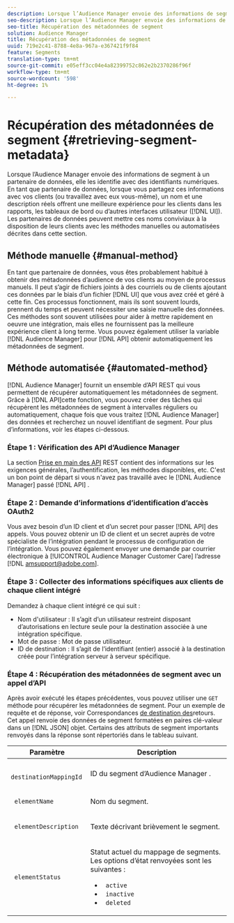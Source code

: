 ```yaml
---
description: Lorsque l’Audience Manager envoie des informations de segment à un partenaire de données, elle les identifie avec des identifiants numériques. En tant que partenaire de données, lorsque vous partagez ces informations avec vos clients (ou travaillez avec eux vous-même), un nom et une description réels offrent une meilleure expérience pour les clients dans les rapports, les tableaux de bord ou d’autres interfaces utilisateur (interface utilisateur). Les partenaires de données peuvent mettre ces noms conviviaux à la disposition de leurs clients avec les méthodes manuelles ou automatisées décrites dans cette section.
seo-description: Lorsque l’Audience Manager envoie des informations de segment à un partenaire de données, elle les identifie avec des identifiants numériques. En tant que partenaire de données, lorsque vous partagez ces informations avec vos clients (ou travaillez avec eux vous-même), un nom et une description réels offrent une meilleure expérience pour les clients dans les rapports, les tableaux de bord ou d’autres interfaces utilisateur (interface utilisateur). Les partenaires de données peuvent mettre ces noms conviviaux à la disposition de leurs clients avec les méthodes manuelles ou automatisées décrites dans cette section.
seo-title: Récupération des métadonnées de segment
solution: Audience Manager
title: Récupération des métadonnées de segment
uuid: 719e2c41-8788-4e8a-967a-e367421f9f84
feature: Segments
translation-type: tm+mt
source-git-commit: e05eff3cc04e4a82399752c862e2b2370286f96f
workflow-type: tm+mt
source-wordcount: '598'
ht-degree: 1%

---
```



# Récupération des métadonnées de segment {#retrieving-segment-metadata}

Lorsque l’Audience Manager envoie des informations de segment à un partenaire de données, elle les identifie avec des identifiants numériques. En tant que partenaire de données, lorsque vous partagez ces informations avec vos clients (ou travaillez avec eux vous-même), un nom et une description réels offrent une meilleure expérience pour les clients dans les rapports, les tableaux de bord ou d’autres interfaces utilisateur ([!DNL UI]). Les partenaires de données peuvent mettre ces noms conviviaux à la disposition de leurs clients avec les méthodes manuelles ou automatisées décrites dans cette section.

## Méthode manuelle {#manual-method}

En tant que partenaire de données, vous êtes probablement habitué à obtenir des métadonnées d’audience de vos clients au moyen de processus manuels. Il peut s’agir de fichiers joints à des courriels ou de clients ajoutant ces données par le biais d’un fichier [!DNL UI] que vous avez créé et géré à cette fin. Ces processus fonctionnent, mais ils sont souvent lourds, prennent du temps et peuvent nécessiter une saisie manuelle des données. Ces méthodes sont souvent utilisées pour aider à mettre rapidement en oeuvre une intégration, mais elles ne fournissent pas la meilleure expérience client à long terme. Vous pouvez également utiliser la variable [!DNL Audience Manager] pour [!DNL API] obtenir automatiquement les métadonnées de segment.

## Méthode automatisée {#automated-method}

[!DNL Audience Manager] fournit un ensemble d’API [](../../api/rest-api-main/rest-api-main.md) REST qui vous permettent de récupérer automatiquement les métadonnées de segment. Grâce à [!DNL API]cette fonction, vous pouvez créer des tâches qui récupèrent les métadonnées de segment à intervalles réguliers ou automatiquement, chaque fois que vous traitez [!DNL Audience Manager] des données et recherchez un nouvel identifiant de segment. Pour plus d’informations, voir les étapes ci-dessous.

### Étape 1 : Vérification des API d’Audience Manager

La section [Prise en main des API](../../api/rest-api-main/aam-api-getting-started.md) REST contient des informations sur les exigences générales, l’authentification, les méthodes disponibles, etc. C&#39;est un bon point de départ si vous n&#39;avez pas travaillé avec le [!DNL Audience Manager] passé [!DNL API] .

### Étape 2 : Demande d’informations d’identification d’accès OAuth2

Vous avez besoin d’un ID client et d’un secret pour passer [!DNL API] des appels. Vous pouvez obtenir un ID de client et un secret auprès de votre spécialiste de l’intégration pendant le processus de configuration de l’intégration. Vous pouvez également envoyer une demande par courrier électronique à [!UICONTROL Audience Manager Customer Care] l’adresse [!DNL amsupport@adobe.com].

### Étape 3 : Collecter des informations spécifiques aux clients de chaque client intégré

Demandez à chaque client intégré ce qui suit :

* Nom d&#39;utilisateur : Il s’agit d’un utilisateur restreint disposant d’autorisations en lecture seule pour la destination associée à une intégration spécifique.
* Mot de passe : Mot de passe utilisateur.
* ID de destination : Il s’agit de l’identifiant (entier) associé à la destination créée pour l’intégration serveur à serveur spécifique.

### Étape 4 : Récupération des métadonnées de segment avec un appel d’API

Après avoir exécuté les étapes précédentes, vous pouvez utiliser une `GET` méthode pour récupérer les métadonnées de segment. Pour un exemple de requête et de réponse, voir Correspondances [de destination des](../../api/rest-api-main/aam-api-destinations/aam-api-retrieve-destinations.md#return-dest-mappings)retours. Cet appel renvoie des données de segment formatées en paires clé-valeur dans un [!DNL JSON] objet. Certains des attributs de segment importants renvoyés dans la réponse sont répertoriés dans le tableau suivant.

<table id="table_446384AE9A36408A9C570CB7DB72C3D6"> 
 <thead> 
  <tr> 
   <th colname="col1" class="entry"> Paramètre </th> 
   <th colname="col2" class="entry"> Description </th> 
  </tr> 
 </thead>
 <tbody> 
  <tr> 
   <td colname="col1"> <p> <code> destinationMappingId</code> </p> </td> 
   <td colname="col2"> <p>ID du segment <span class="keyword"> d’Audience Manager</span> . </p> </td> 
  </tr> 
  <tr> 
   <td colname="col1"> <p> <code> elementName</code> </p> </td> 
   <td colname="col2"> <p>Nom du segment. </p> </td> 
  </tr> 
  <tr> 
   <td colname="col1"> <p> <code> elementDescription</code> </p> </td> 
   <td colname="col2"> <p>Texte décrivant brièvement le segment. </p> </td> 
  </tr> 
  <tr> 
   <td colname="col1"> <p> <code> elementStatus</code> </p> </td> 
   <td colname="col2"> <p>Statut actuel du mappage de segments. Les options d’état renvoyées sont les suivantes : </p> 
    <ul id="ul_BA3A1F5A773D4ECD9A1A3A1118BDDA8A"> 
     <li id="li_A12B858BD0AD4F35BCD50A4D113D86FF"> <code> active</code> </li> 
     <li id="li_98C04A861C2D4364B5FBD24498E8E9C5"> <code> inactive</code> </li> 
     <li id="li_1913A10948894FF3B507C0A3FE775CC1"> <code> deleted</code> </li> 
    </ul> </td> 
  </tr> 
 </tbody> 
</table>
